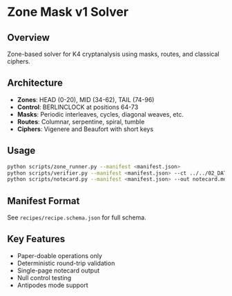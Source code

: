 # Zone Mask v1 Solver

## Overview
Zone-based solver for K4 cryptanalysis using masks, routes, and classical ciphers.

## Architecture
- **Zones**: HEAD (0-20), MID (34-62), TAIL (74-96)
- **Control**: BERLINCLOCK at positions 64-73
- **Masks**: Periodic interleaves, cycles, diagonal weaves, etc.
- **Routes**: Columnar, serpentine, spiral, tumble
- **Ciphers**: Vigenere and Beaufort with short keys

## Usage
```bash
python scripts/zone_runner.py --manifest <manifest.json>
python scripts/verifier.py --manifest <manifest.json> --ct ../../02_DATA/ciphertext_97.txt
python scripts/notecard.py --manifest <manifest.json> --out notecard.md
```

## Manifest Format
See `recipes/recipe.schema.json` for full schema.

## Key Features
- Paper-doable operations only
- Deterministic round-trip validation
- Single-page notecard output
- Null control testing
- Antipodes mode support